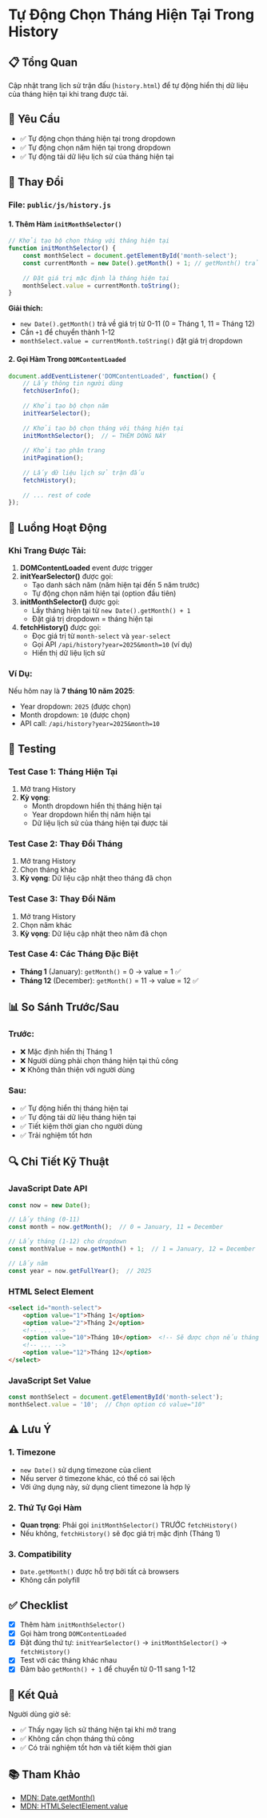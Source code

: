 # Tự Động Chọn Tháng Hiện Tại Trong History

## 📋 Tổng Quan

Cập nhật trang lịch sử trận đấu (`history.html`) để tự động hiển thị dữ liệu của tháng hiện tại khi trang được tải.

## 🎯 Yêu Cầu

- ✅ Tự động chọn tháng hiện tại trong dropdown
- ✅ Tự động chọn năm hiện tại trong dropdown
- ✅ Tự động tải dữ liệu lịch sử của tháng hiện tại

## 📝 Thay Đổi

### File: `public/js/history.js`

#### 1. Thêm Hàm `initMonthSelector()`

```javascript
// Khởi tạo bộ chọn tháng với tháng hiện tại
function initMonthSelector() {
    const monthSelect = document.getElementById('month-select');
    const currentMonth = new Date().getMonth() + 1; // getMonth() trả về 0-11, cần +1
    
    // Đặt giá trị mặc định là tháng hiện tại
    monthSelect.value = currentMonth.toString();
}
```

**Giải thích:**
- `new Date().getMonth()` trả về giá trị từ 0-11 (0 = Tháng 1, 11 = Tháng 12)
- Cần `+1` để chuyển thành 1-12
- `monthSelect.value = currentMonth.toString()` đặt giá trị dropdown

#### 2. Gọi Hàm Trong `DOMContentLoaded`

```javascript
document.addEventListener('DOMContentLoaded', function() {
    // Lấy thông tin người dùng
    fetchUserInfo();
    
    // Khởi tạo bộ chọn năm
    initYearSelector();
    
    // Khởi tạo bộ chọn tháng với tháng hiện tại
    initMonthSelector();  // ← THÊM DÒNG NÀY
    
    // Khởi tạo phân trang
    initPagination();
    
    // Lấy dữ liệu lịch sử trận đấu
    fetchHistory();
    
    // ... rest of code
});
```

## 🔄 Luồng Hoạt Động

### Khi Trang Được Tải:

1. **DOMContentLoaded** event được trigger
2. **initYearSelector()** được gọi:
   - Tạo danh sách năm (năm hiện tại đến 5 năm trước)
   - Tự động chọn năm hiện tại (option đầu tiên)
3. **initMonthSelector()** được gọi:
   - Lấy tháng hiện tại từ `new Date().getMonth() + 1`
   - Đặt giá trị dropdown = tháng hiện tại
4. **fetchHistory()** được gọi:
   - Đọc giá trị từ `month-select` và `year-select`
   - Gọi API `/api/history?year=2025&month=10` (ví dụ)
   - Hiển thị dữ liệu lịch sử

### Ví Dụ:

Nếu hôm nay là **7 tháng 10 năm 2025**:
- Year dropdown: `2025` (được chọn)
- Month dropdown: `10` (được chọn)
- API call: `/api/history?year=2025&month=10`

## 🧪 Testing

### Test Case 1: Tháng Hiện Tại
1. Mở trang History
2. **Kỳ vọng**: 
   - Month dropdown hiển thị tháng hiện tại
   - Year dropdown hiển thị năm hiện tại
   - Dữ liệu lịch sử của tháng hiện tại được tải

### Test Case 2: Thay Đổi Tháng
1. Mở trang History
2. Chọn tháng khác
3. **Kỳ vọng**: Dữ liệu cập nhật theo tháng đã chọn

### Test Case 3: Thay Đổi Năm
1. Mở trang History
2. Chọn năm khác
3. **Kỳ vọng**: Dữ liệu cập nhật theo năm đã chọn

### Test Case 4: Các Tháng Đặc Biệt
- **Tháng 1** (January): `getMonth()` = 0 → value = 1 ✅
- **Tháng 12** (December): `getMonth()` = 11 → value = 12 ✅

## 📊 So Sánh Trước/Sau

### Trước:
- ❌ Mặc định hiển thị Tháng 1
- ❌ Người dùng phải chọn tháng hiện tại thủ công
- ❌ Không thân thiện với người dùng

### Sau:
- ✅ Tự động hiển thị tháng hiện tại
- ✅ Tự động tải dữ liệu tháng hiện tại
- ✅ Tiết kiệm thời gian cho người dùng
- ✅ Trải nghiệm tốt hơn

## 🔍 Chi Tiết Kỹ Thuật

### JavaScript Date API

```javascript
const now = new Date();

// Lấy tháng (0-11)
const month = now.getMonth();  // 0 = January, 11 = December

// Lấy tháng (1-12) cho dropdown
const monthValue = now.getMonth() + 1;  // 1 = January, 12 = December

// Lấy năm
const year = now.getFullYear();  // 2025
```

### HTML Select Element

```html
<select id="month-select">
    <option value="1">Tháng 1</option>
    <option value="2">Tháng 2</option>
    <!-- ... -->
    <option value="10">Tháng 10</option>  <!-- Sẽ được chọn nếu tháng hiện tại là 10 -->
    <!-- ... -->
    <option value="12">Tháng 12</option>
</select>
```

### JavaScript Set Value

```javascript
const monthSelect = document.getElementById('month-select');
monthSelect.value = '10';  // Chọn option có value="10"
```

## ⚠️ Lưu Ý

### 1. Timezone
- `new Date()` sử dụng timezone của client
- Nếu server ở timezone khác, có thể có sai lệch
- Với ứng dụng này, sử dụng client timezone là hợp lý

### 2. Thứ Tự Gọi Hàm
- **Quan trọng**: Phải gọi `initMonthSelector()` TRƯỚC `fetchHistory()`
- Nếu không, `fetchHistory()` sẽ đọc giá trị mặc định (Tháng 1)

### 3. Compatibility
- `Date.getMonth()` được hỗ trợ bởi tất cả browsers
- Không cần polyfill

## ✅ Checklist

- [x] Thêm hàm `initMonthSelector()`
- [x] Gọi hàm trong `DOMContentLoaded`
- [x] Đặt đúng thứ tự: `initYearSelector()` → `initMonthSelector()` → `fetchHistory()`
- [x] Test với các tháng khác nhau
- [x] Đảm bảo `getMonth() + 1` để chuyển từ 0-11 sang 1-12

## 🎉 Kết Quả

Người dùng giờ sẽ:
- ✅ Thấy ngay lịch sử tháng hiện tại khi mở trang
- ✅ Không cần chọn tháng thủ công
- ✅ Có trải nghiệm tốt hơn và tiết kiệm thời gian

## 📚 Tham Khảo

- [MDN: Date.getMonth()](https://developer.mozilla.org/en-US/docs/Web/JavaScript/Reference/Global_Objects/Date/getMonth)
- [MDN: HTMLSelectElement.value](https://developer.mozilla.org/en-US/docs/Web/API/HTMLSelectElement/value)

